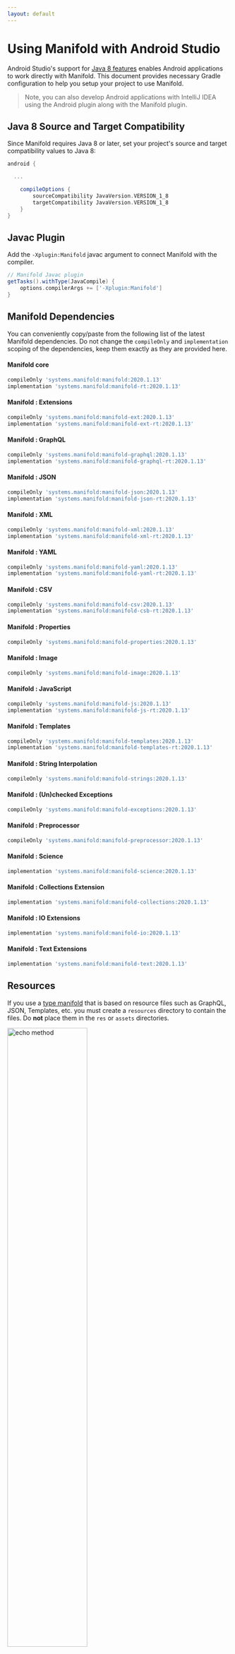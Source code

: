 ```yaml
---
layout: default
---
```


# Using Manifold with Android Studio

Android Studio's support for [Java 8 features](https://developer.android.com/studio/write/java8-support.html) enables
Android applications to work directly with Manifold. This document provides necessary Gradle configuration to help you
setup your project to use Manifold.

>Note, you can also develop Android applications with IntelliJ IDEA using the Android plugin along with the Manifold
>plugin. 

## Java 8 Source and Target Compatibility 
Since Manifold requires Java 8 or later, set your project's source and target compatibility values to Java 8:

```groovy
android {

  ...

    compileOptions {
        sourceCompatibility JavaVersion.VERSION_1_8
        targetCompatibility JavaVersion.VERSION_1_8
    }
}
```

## Javac Plugin
Add the `-Xplugin:Manifold` javac argument to connect Manifold with the compiler.

```groovy
// Manifold Javac plugin
getTasks().withType(JavaCompile) {
    options.compilerArgs += ['-Xplugin:Manifold']
}
```    

## Manifold Dependencies
You can conveniently copy/paste from the following list of the latest Manifold dependencies. Do not change the
`compileOnly` and `implementation` scoping of the dependencies, keep them exactly as they are provided here.

#### Manifold core
```groovy
compileOnly 'systems.manifold:manifold:2020.1.13'
implementation 'systems.manifold:manifold-rt:2020.1.13'
```
#### Manifold : Extensions
```groovy
compileOnly 'systems.manifold:manifold-ext:2020.1.13'
implementation 'systems.manifold:manifold-ext-rt:2020.1.13'
```
#### Manifold : GraphQL
```groovy
compileOnly 'systems.manifold:manifold-graphql:2020.1.13'
implementation 'systems.manifold:manifold-graphql-rt:2020.1.13'
```
#### Manifold : JSON
```groovy
compileOnly 'systems.manifold:manifold-json:2020.1.13'
implementation 'systems.manifold:manifold-json-rt:2020.1.13'
```
#### Manifold : XML
```groovy
compileOnly 'systems.manifold:manifold-xml:2020.1.13'
implementation 'systems.manifold:manifold-xml-rt:2020.1.13'
```
#### Manifold : YAML
```groovy
compileOnly 'systems.manifold:manifold-yaml:2020.1.13'
implementation 'systems.manifold:manifold-yaml-rt:2020.1.13'
```
#### Manifold : CSV
```groovy
compileOnly 'systems.manifold:manifold-csv:2020.1.13'
implementation 'systems.manifold:manifold-csb-rt:2020.1.13'
```
#### Manifold : Properties
```groovy
compileOnly 'systems.manifold:manifold-properties:2020.1.13'
```
#### Manifold : Image
```groovy
compileOnly 'systems.manifold:manifold-image:2020.1.13'
```
#### Manifold : JavaScript
```groovy
compileOnly 'systems.manifold:manifold-js:2020.1.13'
implementation 'systems.manifold:manifold-js-rt:2020.1.13'
```
#### Manifold : Templates
```groovy
compileOnly 'systems.manifold:manifold-templates:2020.1.13'
implementation 'systems.manifold:manifold-templates-rt:2020.1.13'
```
#### Manifold : String Interpolation
```groovy
compileOnly 'systems.manifold:manifold-strings:2020.1.13'
```
#### Manifold : (Un)checked Exceptions
```groovy
compileOnly 'systems.manifold:manifold-exceptions:2020.1.13'
```
#### Manifold : Preprocessor
```groovy
compileOnly 'systems.manifold:manifold-preprocessor:2020.1.13'
```
#### Manifold : Science
```groovy
implementation 'systems.manifold:manifold-science:2020.1.13'
```
#### Manifold : Collections Extension
```groovy
implementation 'systems.manifold:manifold-collections:2020.1.13'
```
#### Manifold : IO Extensions
```groovy
implementation 'systems.manifold:manifold-io:2020.1.13'
```
#### Manifold : Text Extensions
```groovy
implementation 'systems.manifold:manifold-text:2020.1.13'
```

## Resources

If you use a [type manifold](https://github.com/manifold-systems/manifold/tree/master/manifold-core-parent/manifold#the-big-picture)
that is based on resource files such as GraphQL, JSON, Templates, etc. you must create a `resources` directory to
contain the files.  Do **not** place them in the `res` or `assets` directories.
 
<p><img src="http://manifold.systems/images/android_resources.png" alt="echo method" width="60%" height="60%"/></p> 

